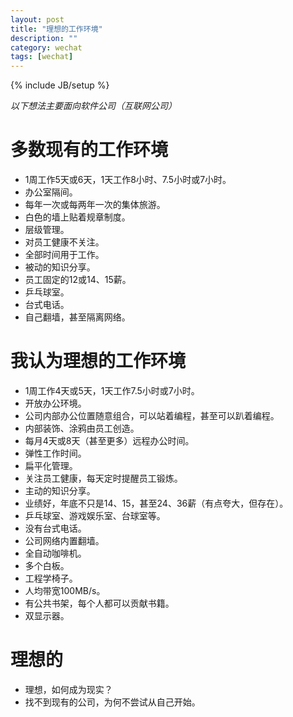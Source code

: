 ```yaml
---
layout: post
title: "理想的工作环境"
description: ""
category: wechat
tags: [wechat]
---
```

{% include JB/setup %}

*以下想法主要面向软件公司（互联网公司）*

# 多数现有的工作环境
- 1周工作5天或6天，1天工作8小时、7.5小时或7小时。
- 办公室隔间。
- 每年一次或每两年一次的集体旅游。
- 白色的墙上贴着规章制度。
- 层级管理。
- 对员工健康不关注。
- 全部时间用于工作。
- 被动的知识分享。
- 员工固定的12或14、15薪。
- 乒乓球室。
- 台式电话。
- 自己翻墙，甚至隔离网络。


# 我认为理想的工作环境
- 1周工作4天或5天，1天工作7.5小时或7小时。
- 开放办公环境。
- 公司内部办公位置随意组合，可以站着编程，甚至可以趴着编程。
- 内部装饰、涂鸦由员工创造。
- 每月4天或8天（甚至更多）远程办公时间。
- 弹性工作时间。
- 扁平化管理。
- 关注员工健康，每天定时提醒员工锻炼。
- 主动的知识分享。
- 业绩好，年底不只是14、15，甚至24、36薪（有点夸大，但存在）。
- 乒乓球室、游戏娱乐室、台球室等。
- 没有台式电话。
- 公司网络内置翻墙。
- 全自动咖啡机。
- 多个白板。
- 工程学椅子。
- 人均带宽100MB/s。
- 有公共书架，每个人都可以贡献书籍。
- 双显示器。

# 理想的
- 理想，如何成为现实？
- 找不到现有的公司，为何不尝试从自己开始。


